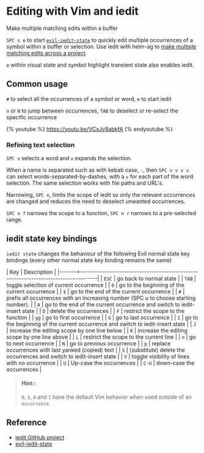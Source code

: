 # Editing with Vim and iedit

Make multiple matching edits within a buffer

`SPC s e` to start [`evil-iedit-state`](https://github.com/syl20bnr/evil-iedit-state) to quickly edit multiple occurrences of a symbol within a buffer or selection. Use iedit with helm-ag to [make multiple matching edits across a project](replacing-text-across-projects.md).

`e` within visual state and symbol highlight transient state also enables iedit.

## Common usage

`#` to select all the occurrences of a symbol or word, `e` to start iedit

`n` or `N` to jump between occurrences, `TAB` to deselect or re-select the specific occurrence

{% youtube %}
https://youtu.be/VCxJy8abkfA
{% endyoutube %}


### Refining text selection

`SPC v` selects a word and `v` expands the selection.

When a name is separated such as with kebab case, `-`, then `SPC v v v v` can select words-separated-by-dashes, with a `v` for each part of the word selection.  The same selection works with file paths and URL's.

Narrowing, `SPC n`, limits the scope of iedit so only the relevant occurrences are changed and reduces the need to deselect unwanted occurrences.

`SPC n f` narrows the scope to a function, `SPC n r` narrows to a pre-selected range.


## iedit state key bindings

`iedit state` changes the behaviour of the following Evil normal state key bindings (every other normal state key binding remains the same)

| Key   | Description                                                                         |
|-------+-------------------------------------------------------------------------------------|
| `ESC` | go back to normal state                                                             |
| `TAB` | toggle selection of current occurrence                                              |
| `0`   | go to the beginning of the current occurrence                                       |
| `$`   | go to the end of the current occurrence                                             |
| `#`   | prefix all occurrences with an increasing number (SPC u to choose starting number). |
| `A`   | go to the end of the current occurrence and switch to iedit-insert state            |
| `D`   | delete the occurrences                                                              |
| `F`   | restrict the scope to the function                                                  |
| `gg`  | go to first occurrence                                                              |
| `G`   | go to last occurrence                                                               |
| `I`   | go to the beginning of the current occurrence and switch to iedit-insert state      |
| `J`   | increase the editing scope by one line below                                        |
| `K`   | increase the editing scope by one line above                                        |
| `L`   | restrict the scope to the current line                                              |
| `n`   | go to next occurrence                                                               |
| `N`   | go to previous occurrence                                                           |
| `p`   | replace occurrences with last yanked (copied) text                                  |
| `S`   | (substitute) delete the occurrences and switch to iedit-insert state                |
| `V`   | toggle visibility of lines with no occurrence                                       |
| `U`   | Up-case the occurrences                                                             |
| `C-U` | down-case the occurrences                                                           |

> #### Hint::
> `0`, `$`, `A` and `I` have the default Vim behavior when used outside of an `occurrence`.


## Reference
* [iedit GitHub project](https://github.com/victorhge/iedit)
* [evil-iedit-state](https://github.com/syl20bnr/evil-iedit-state)
